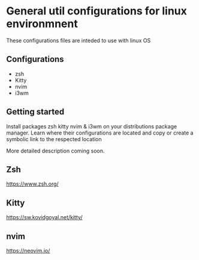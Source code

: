 # General util configurations for linux environmnent

These configurations files are inteded to use with linux OS


## Configurations
- zsh
- Kitty
- nvim
- i3wm

## Getting started

Install packages zsh kitty nvim & i3wm on your distributions package manager. Learn where their configurations are located and copy or create a symbolic link to the respected location

More detailed description coming soon.



## Zsh

https://www.zsh.org/

## Kitty

https://sw.kovidgoyal.net/kitty/

## nvim

https://neovim.io/
